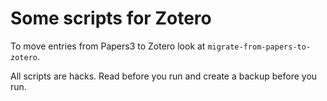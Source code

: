 # Some scripts for Zotero

To move entries from Papers3 to Zotero look at `migrate-from-papers-to-zotero`.

All scripts are hacks. Read before you run and create a backup before you run.
